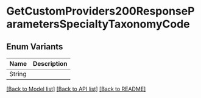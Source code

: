 # GetCustomProviders200ResponseParametersSpecialtyTaxonomyCode

## Enum Variants

| Name | Description |
|---- | -----|
| String |  |

[[Back to Model list]](../README.md#documentation-for-models) [[Back to API list]](../README.md#documentation-for-api-endpoints) [[Back to README]](../README.md)



